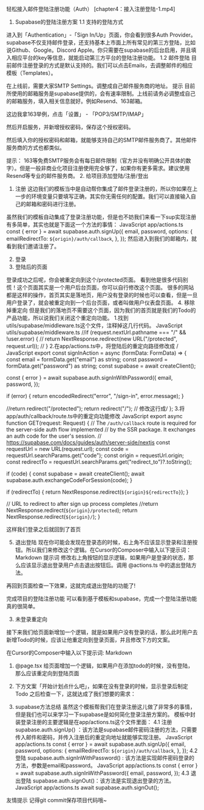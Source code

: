 轻松接入邮件登陆注册功能（Auth）
[chapter4：接入注册登陆-1.mp4]
1. Supabase的登陆注册方案
1.1 支持的登陆方式

进入到「Authentication」-「Sign In/Up」页面，你会看到很多Auth Provider。supabase不仅支持邮件登录，还支持基本上市面上所有常见的第三方登陆，比如说Github、Google。Discord Apple。你只需要在supabase的后台启用，并且填入相应平台的key等信息，就能启动第三方平台的登陆注册功能。
1.2 邮件登陆
目前邮件注册登录的方式是默认支持的。我们可以点击Emails，去调整邮件的相应模板（Templates）。

在上线前，需要大家SMTP Settings。调整成自己邮件服务商的地址。
提示
目前所使用的邮箱服务是supabase提供的，会有速率限制。上线前请务必调整成自己的邮箱服务，填入相关信息就好。例如Resend、163邮箱。

这边我拿163举例，点击「设置」 - 「POP3/SMTP/IMAP」


然后开启服务，并新增授权密码，保存这个授权密码。


然后填入你的授权密码和邮箱，就能够支持自己的SMTP邮件服务商了。其他邮件服务商的方式也都类似。

提示：
163等免费SMTP服务会有每日邮件限制（官方并没有明确公开具体的数字）。但是一般非商业化项目注册使用完全够了，如果你有更多需求。建议使用Resend等专业的邮件服务商。
2. 给项目添加登陆/注册/登出
1. 注册
这边我们的模板当中是自动帮你集成了邮件登录注册的，所以你如果在上一步的环境变量只要填写正确，其实你无需任何的配置。我们可以直接输入自己的邮箱和密码进行注册。

虽然我们的模板自动集成了登录注册功能，但是也不妨我们来看一下sup实现注册有多简单，其实也就是下面这一个方法的事情：
JavaScript
app/actions.ts
  const { error } = await supabase.auth.signUp({
    email,
    password,
    options: {
      emailRedirectTo: `${origin}/auth/callback`,
    },
  });
然后进入到我们的邮箱内，就看到我们邀请注册了。

2. 登录
3. 登陆后的页面

登录成功之后呢，你会被重定向到这个/protected页面。 看到他是很多代码别慌！这个页面其实是一个用户后台页面，你可以自行修改这个页面。
很多的网站都是这样的操作，首页其实是落地页，用户没有登录的时候也可以查看，但是一旦用户登录了，就会被重定向到一个后台页面，或者叫做用户仪表盘页面。
4. 移除掉重定向
但是我们的落地页不需要这个页面，因为我们的首页就是我们的Todo的产品功能，所以说我们关闭这个重定向功能。
1.找到utils/supabase/middleware.ts这个文件，注释掉这几行代码。
JavaScript
utils/supabase/middleware.ts
//if (request.nextUrl.pathname === "/" && !user.error) {
//   return NextResponse.redirect(new URL("/protected", request.url));
// }
2.在app/actions.ts中，将登陆后的重定向路径修改成 /
JavaScript
export const signInAction = async (formData: FormData) => {
  const email = formData.get("email") as string;
  const password = formData.get("password") as string;
  const supabase = await createClient();

  const { error } = await supabase.auth.signInWithPassword({
    email,
    password,
  });

  if (error) {
    return encodedRedirect("error", "/sign-in", error.message);
  }
  
  //return redirect("/protected");
  return redirect("/"); // 修改这行成/
};
3.将app/auth/callback/route.ts中的重定向功能修改
JavaScript
export async function GET(request: Request) {
  // The `/auth/callback` route is required for the server-side auth flow implemented
  // by the SSR package. It exchanges an auth code for the user's session.
  // https://supabase.com/docs/guides/auth/server-side/nextjs
  const requestUrl = new URL(request.url);
  const code = requestUrl.searchParams.get("code");
  const origin = requestUrl.origin;
  const redirectTo = requestUrl.searchParams.get("redirect_to")?.toString();

  if (code) {
    const supabase = await createClient();
    await supabase.auth.exchangeCodeForSession(code);
  }

  if (redirectTo) {
    return NextResponse.redirect(`${origin}${redirectTo}`);
  }

  // URL to redirect to after sign up process completes
  //return NextResponse.redirect(`${origin}/protected`);
  return NextResponse.redirect(`${origin}/`);
}

这样我们登录之后就回到了首页


5. 退出登陆
现在你可能会发现在登录态的时候，右上角不应该显示登录和注册按钮。所以我们来修改这个逻辑。在Cursor的Composer中输入以下提示词：
Markdown
提示词
修改右上角按钮的显示逻辑，如果用户是登录的状态，那么应该显示退出登录用户点击退出按钮后。调用 @actions.ts 中的退出登陆方法。

再回到页面检查一下效果，这就完成退出登陆的功能了!

完成项目的登陆注册功能
可以看到基于模板和supabase，完成一个登陆注册功能真的很简单。

3. 未登录重定向

接下来我们给页面新增加一个逻辑，就是如果用户没有登录的话，那么此时用户去新增Todo的时候，应该让他重定向到登录页面，并且修改下方的文案。

在Cursor的Composer中输入以下提示词:
Markdown
1. @page.tsx 给页面增加一个逻辑，如果用户在添加todo的时候，没有登陆，那么应该重定向到登陆页面
2. 下方文案「开始计划点什么吧」，如果在没有登录的时候，显示登录后制定Todo
之后检查一下，这就达成了我们想要的需求：

4. supabase方法总结
虽然这个模板帮我们在登录注册这儿做了非常多的事情，但是我们也可以来学习一下supabase是如何简化登录注册方案的。
模板中封装登录注册的主要逻辑是在app/actions.ts这个文件里面：
4.1 注册
supabase.auth.signUp() ：该方法是supabase邮件密码注册的方法，只需要传入邮件和密码，并传入注册后的重定向地址就能够实现注册。
JavaScript
app/actions.ts
const { error } = await supabase.auth.signUp({
    email,
    password,
    options: {
      emailRedirectTo: `${origin}/auth/callback`,
    },
  });
4.2 登陆
supabase.auth.signInWithPassword() : 该方法是实现邮件密码登录的方法，参数是email和password。
JavaScript
app/actions.ts
const { error } = await supabase.auth.signInWithPassword({
    email,
    password,
  });
4.3 退出登陆
supabase.auth.signOut()：该方法是实现退出登录的方法。
JavaScript
app/actions.ts
await supabase.auth.signOut();

友情提示
记得git commit保存项目代码哦~
